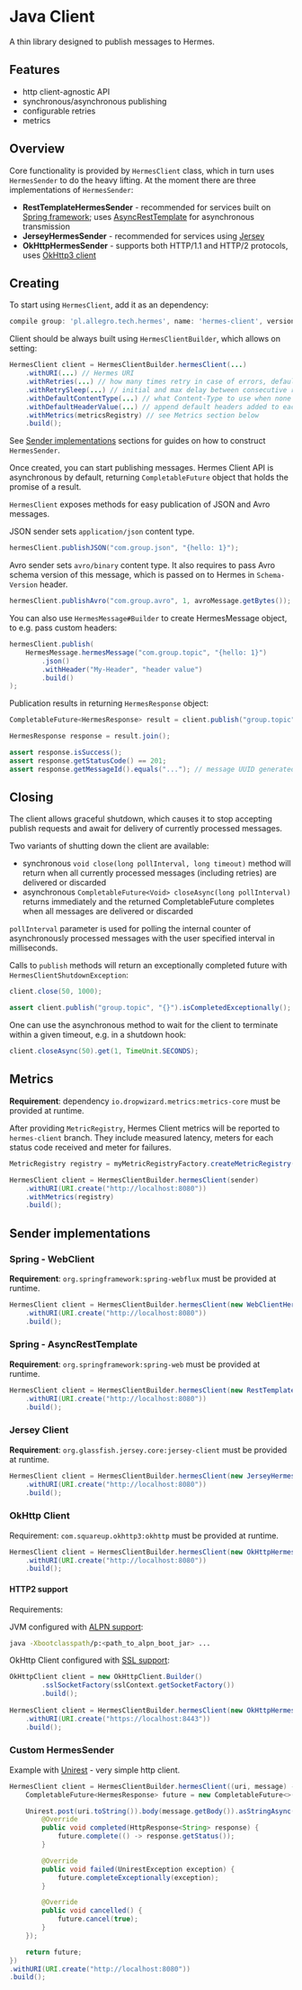 # Java Client

A thin library designed to publish messages to Hermes.

## Features

* http client-agnostic API
* synchronous/asynchronous publishing
* configurable retries
* metrics

## Overview

Core functionality is provided by `HermesClient` class, which in turn uses `HermesSender` to do the heavy lifting.
At the moment there are three implementations of `HermesSender`:

* **RestTemplateHermesSender** - recommended for services built on [Spring framework](http://projects.spring.io/spring-framework);
  uses [AsyncRestTemplate](http://docs.spring.io/spring/docs/current/javadoc-api/org/springframework/web/client/AsyncRestTemplate.html)
  for asynchronous transmission
* **JerseyHermesSender** - recommended for services using  [Jersey](<https://jersey.java.net/>)
* **OkHttpHermesSender** - supports both HTTP/1.1 and HTTP/2 protocols, uses [OkHttp3 client](http://square.github.io/okhttp/)


## Creating

To start using `HermesClient`, add it as an dependency:

```groovy
compile group: 'pl.allegro.tech.hermes', name: 'hermes-client', version: versions.hermes
```

Client should be always built using `HermesClientBuilder`, which allows on setting:

```java
HermesClient client = HermesClientBuilder.hermesClient(...)
    .withURI(...) // Hermes URI
    .withRetries(...) // how many times retry in case of errors, default: 3
    .withRetrySleep(...) // initial and max delay between consecutive retries in milliseconds, default: 100ms (initial), 300ms (max)
    .withDefaultContentType(...) // what Content-Type to use when none set, default: application/json
    .withDefaultHeaderValue(...) // append default headers added to each message
    .withMetrics(metricsRegistry) // see Metrics section below
    .build();
```

See [Sender implementations](#sender-implementations) sections for guides on how to construct `HermesSender`.

Once created, you can start publishing messages. Hermes Client API is asynchronous by default, returning
`CompletableFuture` object that holds the promise of a result.

`HermesClient` exposes methods for easy publication of JSON and Avro messages.

JSON sender sets `application/json` content type.

```java
hermesClient.publishJSON("com.group.json", "{hello: 1}");
```

Avro sender sets `avro/binary` content type. It also requires to pass Avro schema version of this message, which is
passed on to Hermes in `Schema-Version` header.

```java
hermesClient.publishAvro("com.group.avro", 1, avroMessage.getBytes());
```

You can also use `HermesMessage#Builder` to create HermesMessage object, to e.g. pass custom headers:

```java
hermesClient.publish(
    HermesMessage.hermesMessage("com.group.topic", "{hello: 1}")
        .json()
        .withHeader("My-Header", "header value")
        .build()
);
```

Publication results in returning `HermesResponse` object:

```java
CompletableFuture<HermesResponse> result = client.publish("group.topic", "{}");

HermesResponse response = result.join();

assert response.isSuccess();
assert response.getStatusCode() == 201;
assert response.getMessageId().equals("..."); // message UUID generated by Hermes
```

## Closing

The client allows graceful shutdown, which causes it to stop accepting publish requests and await for delivery of currently processed messages.

Two variants of shutting down the client are available:

* synchronous `void close(long pollInterval, long timeout)` method will return when all currently processed messages
 (including retries) are delivered or discarded
* asynchronous `CompletableFuture<Void> closeAsync(long pollInterval)` returns immediately
 and the returned CompletableFuture completes when all messages are delivered or discarded 

`pollInterval` parameter is used for polling the internal counter of asynchronously processed messages with the user specified interval in milliseconds.

Calls to `publish` methods will return an exceptionally completed future with `HermesClientShutdownException`:
```java
client.close(50, 1000);

assert client.publish("group.topic", "{}").isCompletedExceptionally();
```

One can use the asynchronous method to wait for the client to terminate within a given timeout, e.g. in a shutdown hook:
```java
client.closeAsync(50).get(1, TimeUnit.SECONDS);
```

## Metrics

**Requirement**: dependency `io.dropwizard.metrics:metrics-core` must be provided at runtime.

After providing `MetricRegistry`, Hermes Client metrics will be reported to `hermes-client` branch. They include
measured latency, meters for each status code received and meter for failures.

```java
MetricRegistry registry = myMetricRegistryFactory.createMetricRegistry();

HermesClient client = HermesClientBuilder.hermesClient(sender)
    .withURI(URI.create("http://localhost:8080"))
    .withMetrics(registry)
    .build();
```

## Sender implementations

### Spring - WebClient

**Requirement**: `org.springframework:spring-webflux` must be provided at runtime.

```java
HermesClient client = HermesClientBuilder.hermesClient(new WebClientHermesSender(WebClient.create()))
    .withURI(URI.create("http://localhost:8080"))
    .build();
```

### Spring - AsyncRestTemplate

**Requirement**: `org.springframework:spring-web` must be provided at runtime.

```java
HermesClient client = HermesClientBuilder.hermesClient(new RestTemplateHermesSender(new AsyncRestTemplate()))
    .withURI(URI.create("http://localhost:8080"))
    .build();
```

### Jersey Client

**Requirement**: `org.glassfish.jersey.core:jersey-client` must be provided at runtime.

```java
HermesClient client = HermesClientBuilder.hermesClient(new JerseyHermesSender(ClientBuilder.newClient()))
    .withURI(URI.create("http://localhost:8080"))
    .build();
```

### OkHttp Client

Requirement: `com.squareup.okhttp3:okhttp` must be provided at runtime.

```java
HermesClient client = HermesClientBuilder.hermesClient(new OkHttpHermesSender(new OkHttpClient()))
    .withURI(URI.create("http://localhost:8080"))
    .build();
```

#### HTTP2 support

Requirements:

JVM configured with [ALPN support](http://www.eclipse.org/jetty/documentation/current/alpn-chapter.html#alpn-starting):

```bash
java -Xbootclasspath/p:<path_to_alpn_boot_jar> ...
```

OkHttp Client configured with [SSL support](https://github.com/square/okhttp/wiki/HTTPS):

```java
OkHttpClient client = new OkHttpClient.Builder()
        .sslSocketFactory(sslContext.getSocketFactory())
        .build();
        
HermesClient client = HermesClientBuilder.hermesClient(new OkHttpHermesSender(okHttpClient))
    .withURI(URI.create("https://localhost:8443"))
    .build();
```

### Custom HermesSender

Example with [Unirest](http://kong.github.io/unirest-java) - very simple http client.

```java
HermesClient client = HermesClientBuilder.hermesClient((uri, message) -> {
    CompletableFuture<HermesResponse> future = new CompletableFuture<>();

    Unirest.post(uri.toString()).body(message.getBody()).asStringAsync(new Callback<String>() {
        @Override
        public void completed(HttpResponse<String> response) {
            future.complete(() -> response.getStatus());
        }

        @Override
        public void failed(UnirestException exception) {
            future.completeExceptionally(exception);
        }

        @Override
        public void cancelled() {
            future.cancel(true);
        }
    });

    return future;
})
.withURI(URI.create("http://localhost:8080"))
.build();
```

